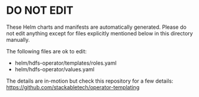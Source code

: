 # DO NOT EDIT

These Helm charts and manifests are automatically generated.
Please do not edit anything except for files explicitly mentioned below in this
directory manually.

The following files are ok to edit:

- helm/hdfs-operator/templates/roles.yaml
- helm/hdfs-operator/values.yaml

The details are in-motion but check this repository for a few details:
<https://github.com/stackabletech/operator-templating>
